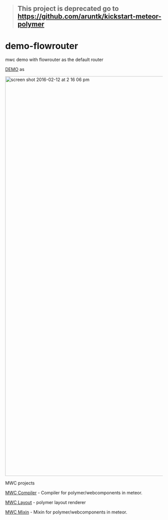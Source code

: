 >## This project is deprecated go to https://github.com/aruntk/kickstart-meteor-polymer

# demo-flowrouter

mwc demo with flowrouter as the default router

<a href="http://mwc-flow.meteor.com" target="_blank">DEMO</a> as

<img width="1279" alt="screen shot 2016-02-12 at 2 16 06 pm" src="https://cloud.githubusercontent.com/assets/1298779/13002412/50718c50-d194-11e5-91c0-86823b6b1a0b.png">

MWC projects

[MWC Compiler](https://github.com/meteorwebcomponents/compiler) - Compiler for polymer/webcomponents in meteor.

[MWC Layout](https://github.com/meteorwebcomponents/layout) - polymer layout renderer

[MWC Mixin](https://github.com/meteorwebcomponents/mixin) - Mixin for polymer/webcomponents in meteor.


